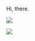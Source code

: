 Hi, there.

![](https://github-readme-stats.vercel.app/api/?username=Maxmilite&show_icons=true&theme=onedark)

![](https://github-readme-stats.vercel.app/api/top-langs/?username=Maxmilite&layout=compact&theme=onedark)

